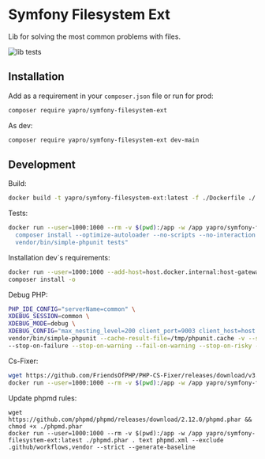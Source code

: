 # Symfony Filesystem Ext

Lib for solving the most common problems with files.

![lib tests](https://github.com/yapro/symfony-filesystem-ext/actions/workflows/main.yml/badge.svg)

## Installation

Add as a requirement in your `composer.json` file or run for prod:
```sh
composer require yapro/symfony-filesystem-ext
```

As dev:
```sh
composer require yapro/symfony-filesystem-ext dev-main
```

## Development

Build:
```sh
docker build -t yapro/symfony-filesystem-ext:latest -f ./Dockerfile ./
```

Tests:
```sh
docker run --user=1000:1000 --rm -v $(pwd):/app -w /app yapro/symfony-filesystem-ext:latest bash -c "
  composer install --optimize-autoloader --no-scripts --no-interaction && 
  vendor/bin/simple-phpunit tests"
```

Installation dev`s requirements:
```sh
docker run --user=1000:1000 --add-host=host.docker.internal:host-gateway -it --rm -v $(pwd):/app -w /app yapro/symfony-filesystem-ext:latest bash
composer install -o
```
Debug PHP:
```sh
PHP_IDE_CONFIG="serverName=common" \
XDEBUG_SESSION=common \
XDEBUG_MODE=debug \
XDEBUG_CONFIG="max_nesting_level=200 client_port=9003 client_host=host.docker.internal" \
vendor/bin/simple-phpunit --cache-result-file=/tmp/phpunit.cache -v --stderr --stop-on-incomplete --stop-on-defect \
--stop-on-failure --stop-on-warning --fail-on-warning --stop-on-risky --fail-on-risky
```

Cs-Fixer:
```sh
wget https://github.com/FriendsOfPHP/PHP-CS-Fixer/releases/download/v3.8.0/php-cs-fixer.phar && chmod +x ./php-cs-fixer.phar
docker run --user=1000:1000 --rm -v $(pwd):/app -w /app yapro/symfony-filesystem-ext:latest ./php-cs-fixer.phar fix --config=.php-cs-fixer.dist.php -v --using-cache=no --allow-risky=yes
```

Update phpmd rules:
```shell
wget https://github.com/phpmd/phpmd/releases/download/2.12.0/phpmd.phar && chmod +x ./phpmd.phar
docker run --user=1000:1000 --rm -v $(pwd):/app -w /app yapro/symfony-filesystem-ext:latest ./phpmd.phar . text phpmd.xml --exclude .github/workflows,vendor --strict --generate-baseline
```
